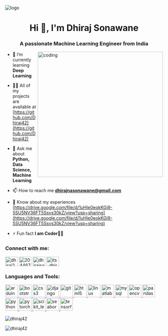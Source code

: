 ![logo](https://github.com/Dhiraj42/Dhiraj42/assets/112410533/5f08d55d-1e02-45e3-8566-4a03d1cd9495)
<h1 align="center">Hi 👋, I'm Dhiraj Sonawane</h1>
<h3 align="center">A passionate Machine Learning Engineer from India</h3>

<img align="right" alt="coding" width="400" src="https://github.com/Dhiraj42/Dhiraj42/assets/112410533/c582e1f8-2069-4e7e-849a-bae3e08e127b">

- 🌱 I’m currently learning **Deep Learning**

- 👨‍💻 All of my projects are available at [https://github.com/Dhiraj42](https://github.com/Dhiraj42)

- 💬 Ask me about **Python, Data Science, Machine Learning**

- 📫 How to reach me **dhirajnasonawane@gmail.com**

- 📄 Know about my experiences [https://drive.google.com/file/d/1uHIe0eokKGj9-5SU5NV36FT5Ssvs30kZ/view?usp=sharing](https://drive.google.com/file/d/1uHIe0eokKGj9-5SU5NV36FT5Ssvs30kZ/view?usp=sharing)

- ⚡ Fun fact **I am Coder👨‍💻**

<h3 align="left">Connect with me:</h3>
<p align="left">
<a href="https://linkedin.com/in/dhiraj2001" target="blank"><img align="center" src="https://raw.githubusercontent.com/rahuldkjain/github-profile-readme-generator/master/src/images/icons/Social/linked-in-alt.svg" alt="dhiraj2001" height="30" width="40" /></a>
<a href="https://stackoverflow.com/users/20446768" target="blank"><img align="center" src="https://raw.githubusercontent.com/rahuldkjain/github-profile-readme-generator/master/src/images/icons/Social/stack-overflow.svg" alt="20446768" height="30" width="40" /></a>
<a href="https://kaggle.com/dhirajsonawane2" target="blank"><img align="center" src="https://raw.githubusercontent.com/rahuldkjain/github-profile-readme-generator/master/src/images/icons/Social/kaggle.svg" alt="dhirajsonawane2" height="30" width="40" /></a>
<a href="https://instagram.com/its_dhiraj19" target="blank"><img align="center" src="https://raw.githubusercontent.com/rahuldkjain/github-profile-readme-generator/master/src/images/icons/Social/instagram.svg" alt="its_dhiraj19" height="30" width="40" /></a>
<h3 align="left">Languages and Tools:</h3>
<p align="left"> <a href="https://www.arduino.cc/" target="_blank" rel="noreferrer"> <img src="https://cdn.worldvectorlogo.com/logos/arduino-1.svg" alt="arduino" width="40" height="40"/> </a> <a href="https://getbootstrap.com" target="_blank" rel="noreferrer"> <img src="https://github.com/Dhiraj42/Dhiraj42/assets/112410533/55448ac8-ed2a-47e9-b7cd-fe76e1b7623c" alt="bootstrap" width="40" height="40"/> </a> <a href="https://www.w3schools.com/css/" target="_blank" rel="noreferrer"> <img src="https://github.com/Dhiraj42/Dhiraj42/assets/112410533/b5ab186a-f6dc-483c-ad95-4fc718a1d68c" alt="css3" width="40" height="40"/> </a> <a href="https://www.djangoproject.com/" target="_blank" rel="noreferrer"> <img src="https://cdn.worldvectorlogo.com/logos/django.svg" alt="django" width="40" height="40"/> </a> <a href="https://git-scm.com/" target="_blank" rel="noreferrer"> <img src="https://www.vectorlogo.zone/logos/git-scm/git-scm-icon.svg" alt="git" width="40" height="40"/> </a> <a href="https://www.w3.org/html/" target="_blank" rel="noreferrer"> <img src="https://github.com/Dhiraj42/Dhiraj42/assets/112410533/8f9c0d9c-5204-44b4-a0c9-9b46f20fd69b" alt="html5" width="40" height="40"/> </a> <a href="https://www.linux.org/" target="_blank" rel="noreferrer"> <img src="https://github.com/Dhiraj42/Dhiraj42/assets/112410533/d2554832-88ca-4c5a-95ae-49a6abf28ac4" alt="linux" width="40" height="40"/> </a> <a href="https://www.mathworks.com/" target="_blank" rel="noreferrer"> <img src="https://upload.wikimedia.org/wikipedia/commons/2/21/Matlab_Logo.png" alt="matlab" width="40" height="40"/> </a> <a href="https://www.mysql.com/" target="_blank" rel="noreferrer"> <img src="https://github.com/Dhiraj42/Dhiraj42/assets/112410533/64869f5d-b678-4787-9ebc-225746e1c4f9" alt="mysql" width="40" height="40"/> </a> <a href="https://opencv.org/" target="_blank" rel="noreferrer"> <img src="https://www.vectorlogo.zone/logos/opencv/opencv-icon.svg" alt="opencv" width="40" height="40"/> </a> <a href="https://pandas.pydata.org/" target="_blank" rel="noreferrer"> <img src="https://github.com/Dhiraj42/Dhiraj42/assets/112410533/0e8852f4-11ea-4fa3-bd0f-4bc77dca9173" alt="pandas" width="40" height="40"/> </a> <a href="https://www.python.org" target="_blank" rel="noreferrer"> <img src="https://github.com/Dhiraj42/Dhiraj42/assets/112410533/e35117d2-583f-4e84-b3da-e7dbb226dc86" alt="python" width="40" height="40"/> </a> <a href="https://pytorch.org/" target="_blank" rel="noreferrer"> <img src="https://www.vectorlogo.zone/logos/pytorch/pytorch-icon.svg" alt="pytorch" width="40" height="40"/> </a> <a href="https://scikit-learn.org/" target="_blank" rel="noreferrer"> <img src="https://upload.wikimedia.org/wikipedia/commons/0/05/Scikit_learn_logo_small.svg" alt="scikit_learn" width="40" height="40"/> </a> <a href="https://seaborn.pydata.org/" target="_blank" rel="noreferrer"> <img src="https://seaborn.pydata.org/_images/logo-mark-lightbg.svg" alt="seaborn" width="40" height="40"/> </a> <a href="https://www.tensorflow.org" target="_blank" rel="noreferrer"> <img src="https://www.vectorlogo.zone/logos/tensorflow/tensorflow-icon.svg" alt="tensorflow" width="40" height="40"/> </a> </p>

<p><img align="center" src="https://github-readme-stats.vercel.app/api/top-langs?username=dhiraj42&show_icons=true&locale=en&layout=compact" alt="dhiraj42" /></p>

<p><img align="center" src="https://github-readme-streak-stats.herokuapp.com/?user=dhiraj42&" alt="dhiraj42" /></p>
